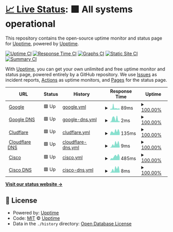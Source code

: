# [📈 Live Status](https://demo.upptime.js.org): <!--live status--> **🟩 All systems operational**

This repository contains the open-source uptime monitor and status page for [Upptime](https://upptime.js.org), powered by [Upptime](https://github.com/upptime/upptime).

[![Uptime CI](https://github.com/upptime/upptime/workflows/Uptime%20CI/badge.svg)](https://github.com/upptime/upptime/actions?query=workflow%3A%22Uptime+CI%22)
[![Response Time CI](https://github.com/upptime/upptime/workflows/Response%20Time%20CI/badge.svg)](https://github.com/upptime/upptime/actions?query=workflow%3A%22Response+Time+CI%22)
[![Graphs CI](https://github.com/upptime/upptime/workflows/Graphs%20CI/badge.svg)](https://github.com/upptime/upptime/actions?query=workflow%3A%22Graphs+CI%22)
[![Static Site CI](https://github.com/upptime/upptime/workflows/Static%20Site%20CI/badge.svg)](https://github.com/upptime/upptime/actions?query=workflow%3A%22Static+Site+CI%22)
[![Summary CI](https://github.com/upptime/upptime/workflows/Summary%20CI/badge.svg)](https://github.com/upptime/upptime/actions?query=workflow%3A%22Summary+CI%22)

With [Upptime](https://upptime.js.org), you can get your own unlimited and free uptime monitor and status page, powered entirely by a GitHub repository. We use [Issues](https://github.com/upptime/upptime/issues) as incident reports, [Actions](https://github.com/upptime/upptime/actions) as uptime monitors, and [Pages](https://demo.upptime.js.org) for the status page.

<!--start: status pages-->
<!-- This summary is generated by Upptime (https://github.com/upptime/upptime) -->
<!-- Do not edit this manually, your changes will be overwritten -->
<!-- prettier-ignore -->
| URL | Status | History | Response Time | Uptime |
| --- | ------ | ------- | ------------- | ------ |
| <img alt="" src="https://icons.duckduckgo.com/ip3/www.google.com.ico" height="13"> [Google](https://www.google.com) | 🟩 Up | [google.yml](https://github.com/victorposada/vsh-upptime/commits/HEAD/history/google.yml) | <details><summary><img alt="Response time graph" src="./graphs/google/response-time-week.png" height="20"> 89ms</summary><br><a href="https://demo.upptime.js.org/history/google"><img alt="Response time 89" src="https://img.shields.io/endpoint?url=https%3A%2F%2Fraw.githubusercontent.com%2Fvictorposada%2Fvsh-upptime%2FHEAD%2Fapi%2Fgoogle%2Fresponse-time.json"></a><br><a href="https://demo.upptime.js.org/history/google"><img alt="24-hour response time 89" src="https://img.shields.io/endpoint?url=https%3A%2F%2Fraw.githubusercontent.com%2Fvictorposada%2Fvsh-upptime%2FHEAD%2Fapi%2Fgoogle%2Fresponse-time-day.json"></a><br><a href="https://demo.upptime.js.org/history/google"><img alt="7-day response time 89" src="https://img.shields.io/endpoint?url=https%3A%2F%2Fraw.githubusercontent.com%2Fvictorposada%2Fvsh-upptime%2FHEAD%2Fapi%2Fgoogle%2Fresponse-time-week.json"></a><br><a href="https://demo.upptime.js.org/history/google"><img alt="30-day response time 89" src="https://img.shields.io/endpoint?url=https%3A%2F%2Fraw.githubusercontent.com%2Fvictorposada%2Fvsh-upptime%2FHEAD%2Fapi%2Fgoogle%2Fresponse-time-month.json"></a><br><a href="https://demo.upptime.js.org/history/google"><img alt="1-year response time 89" src="https://img.shields.io/endpoint?url=https%3A%2F%2Fraw.githubusercontent.com%2Fvictorposada%2Fvsh-upptime%2FHEAD%2Fapi%2Fgoogle%2Fresponse-time-year.json"></a></details> | <details><summary><a href="https://demo.upptime.js.org/history/google">100.00%</a></summary><a href="https://demo.upptime.js.org/history/google"><img alt="All-time uptime 100.00%" src="https://img.shields.io/endpoint?url=https%3A%2F%2Fraw.githubusercontent.com%2Fvictorposada%2Fvsh-upptime%2FHEAD%2Fapi%2Fgoogle%2Fuptime.json"></a><br><a href="https://demo.upptime.js.org/history/google"><img alt="24-hour uptime 100.00%" src="https://img.shields.io/endpoint?url=https%3A%2F%2Fraw.githubusercontent.com%2Fvictorposada%2Fvsh-upptime%2FHEAD%2Fapi%2Fgoogle%2Fuptime-day.json"></a><br><a href="https://demo.upptime.js.org/history/google"><img alt="7-day uptime 100.00%" src="https://img.shields.io/endpoint?url=https%3A%2F%2Fraw.githubusercontent.com%2Fvictorposada%2Fvsh-upptime%2FHEAD%2Fapi%2Fgoogle%2Fuptime-week.json"></a><br><a href="https://demo.upptime.js.org/history/google"><img alt="30-day uptime 100.00%" src="https://img.shields.io/endpoint?url=https%3A%2F%2Fraw.githubusercontent.com%2Fvictorposada%2Fvsh-upptime%2FHEAD%2Fapi%2Fgoogle%2Fuptime-month.json"></a><br><a href="https://demo.upptime.js.org/history/google"><img alt="1-year uptime 100.00%" src="https://img.shields.io/endpoint?url=https%3A%2F%2Fraw.githubusercontent.com%2Fvictorposada%2Fvsh-upptime%2FHEAD%2Fapi%2Fgoogle%2Fuptime-year.json"></a></details>
| <img alt="" src="https://icons.duckduckgo.com/ip3/null.ico" height="13"> [Google DNS](8.8.8.8) | 🟩 Up | [google-dns.yml](https://github.com/victorposada/vsh-upptime/commits/HEAD/history/google-dns.yml) | <details><summary><img alt="Response time graph" src="./graphs/google-dns/response-time-week.png" height="20"> 2ms</summary><br><a href="https://demo.upptime.js.org/history/google-dns"><img alt="Response time 2" src="https://img.shields.io/endpoint?url=https%3A%2F%2Fraw.githubusercontent.com%2Fvictorposada%2Fvsh-upptime%2FHEAD%2Fapi%2Fgoogle-dns%2Fresponse-time.json"></a><br><a href="https://demo.upptime.js.org/history/google-dns"><img alt="24-hour response time 2" src="https://img.shields.io/endpoint?url=https%3A%2F%2Fraw.githubusercontent.com%2Fvictorposada%2Fvsh-upptime%2FHEAD%2Fapi%2Fgoogle-dns%2Fresponse-time-day.json"></a><br><a href="https://demo.upptime.js.org/history/google-dns"><img alt="7-day response time 2" src="https://img.shields.io/endpoint?url=https%3A%2F%2Fraw.githubusercontent.com%2Fvictorposada%2Fvsh-upptime%2FHEAD%2Fapi%2Fgoogle-dns%2Fresponse-time-week.json"></a><br><a href="https://demo.upptime.js.org/history/google-dns"><img alt="30-day response time 2" src="https://img.shields.io/endpoint?url=https%3A%2F%2Fraw.githubusercontent.com%2Fvictorposada%2Fvsh-upptime%2FHEAD%2Fapi%2Fgoogle-dns%2Fresponse-time-month.json"></a><br><a href="https://demo.upptime.js.org/history/google-dns"><img alt="1-year response time 2" src="https://img.shields.io/endpoint?url=https%3A%2F%2Fraw.githubusercontent.com%2Fvictorposada%2Fvsh-upptime%2FHEAD%2Fapi%2Fgoogle-dns%2Fresponse-time-year.json"></a></details> | <details><summary><a href="https://demo.upptime.js.org/history/google-dns">100.00%</a></summary><a href="https://demo.upptime.js.org/history/google-dns"><img alt="All-time uptime 100.00%" src="https://img.shields.io/endpoint?url=https%3A%2F%2Fraw.githubusercontent.com%2Fvictorposada%2Fvsh-upptime%2FHEAD%2Fapi%2Fgoogle-dns%2Fuptime.json"></a><br><a href="https://demo.upptime.js.org/history/google-dns"><img alt="24-hour uptime 100.00%" src="https://img.shields.io/endpoint?url=https%3A%2F%2Fraw.githubusercontent.com%2Fvictorposada%2Fvsh-upptime%2FHEAD%2Fapi%2Fgoogle-dns%2Fuptime-day.json"></a><br><a href="https://demo.upptime.js.org/history/google-dns"><img alt="7-day uptime 100.00%" src="https://img.shields.io/endpoint?url=https%3A%2F%2Fraw.githubusercontent.com%2Fvictorposada%2Fvsh-upptime%2FHEAD%2Fapi%2Fgoogle-dns%2Fuptime-week.json"></a><br><a href="https://demo.upptime.js.org/history/google-dns"><img alt="30-day uptime 100.00%" src="https://img.shields.io/endpoint?url=https%3A%2F%2Fraw.githubusercontent.com%2Fvictorposada%2Fvsh-upptime%2FHEAD%2Fapi%2Fgoogle-dns%2Fuptime-month.json"></a><br><a href="https://demo.upptime.js.org/history/google-dns"><img alt="1-year uptime 100.00%" src="https://img.shields.io/endpoint?url=https%3A%2F%2Fraw.githubusercontent.com%2Fvictorposada%2Fvsh-upptime%2FHEAD%2Fapi%2Fgoogle-dns%2Fuptime-year.json"></a></details>
| <img alt="" src="https://icons.duckduckgo.com/ip3/www.cloudflare.com.ico" height="13"> [Cludflare](https://www.cloudflare.com) | 🟩 Up | [cludflare.yml](https://github.com/victorposada/vsh-upptime/commits/HEAD/history/cludflare.yml) | <details><summary><img alt="Response time graph" src="./graphs/cludflare/response-time-week.png" height="20"> 135ms</summary><br><a href="https://demo.upptime.js.org/history/cludflare"><img alt="Response time 135" src="https://img.shields.io/endpoint?url=https%3A%2F%2Fraw.githubusercontent.com%2Fvictorposada%2Fvsh-upptime%2FHEAD%2Fapi%2Fcludflare%2Fresponse-time.json"></a><br><a href="https://demo.upptime.js.org/history/cludflare"><img alt="24-hour response time 135" src="https://img.shields.io/endpoint?url=https%3A%2F%2Fraw.githubusercontent.com%2Fvictorposada%2Fvsh-upptime%2FHEAD%2Fapi%2Fcludflare%2Fresponse-time-day.json"></a><br><a href="https://demo.upptime.js.org/history/cludflare"><img alt="7-day response time 135" src="https://img.shields.io/endpoint?url=https%3A%2F%2Fraw.githubusercontent.com%2Fvictorposada%2Fvsh-upptime%2FHEAD%2Fapi%2Fcludflare%2Fresponse-time-week.json"></a><br><a href="https://demo.upptime.js.org/history/cludflare"><img alt="30-day response time 135" src="https://img.shields.io/endpoint?url=https%3A%2F%2Fraw.githubusercontent.com%2Fvictorposada%2Fvsh-upptime%2FHEAD%2Fapi%2Fcludflare%2Fresponse-time-month.json"></a><br><a href="https://demo.upptime.js.org/history/cludflare"><img alt="1-year response time 135" src="https://img.shields.io/endpoint?url=https%3A%2F%2Fraw.githubusercontent.com%2Fvictorposada%2Fvsh-upptime%2FHEAD%2Fapi%2Fcludflare%2Fresponse-time-year.json"></a></details> | <details><summary><a href="https://demo.upptime.js.org/history/cludflare">100.00%</a></summary><a href="https://demo.upptime.js.org/history/cludflare"><img alt="All-time uptime 100.00%" src="https://img.shields.io/endpoint?url=https%3A%2F%2Fraw.githubusercontent.com%2Fvictorposada%2Fvsh-upptime%2FHEAD%2Fapi%2Fcludflare%2Fuptime.json"></a><br><a href="https://demo.upptime.js.org/history/cludflare"><img alt="24-hour uptime 100.00%" src="https://img.shields.io/endpoint?url=https%3A%2F%2Fraw.githubusercontent.com%2Fvictorposada%2Fvsh-upptime%2FHEAD%2Fapi%2Fcludflare%2Fuptime-day.json"></a><br><a href="https://demo.upptime.js.org/history/cludflare"><img alt="7-day uptime 100.00%" src="https://img.shields.io/endpoint?url=https%3A%2F%2Fraw.githubusercontent.com%2Fvictorposada%2Fvsh-upptime%2FHEAD%2Fapi%2Fcludflare%2Fuptime-week.json"></a><br><a href="https://demo.upptime.js.org/history/cludflare"><img alt="30-day uptime 100.00%" src="https://img.shields.io/endpoint?url=https%3A%2F%2Fraw.githubusercontent.com%2Fvictorposada%2Fvsh-upptime%2FHEAD%2Fapi%2Fcludflare%2Fuptime-month.json"></a><br><a href="https://demo.upptime.js.org/history/cludflare"><img alt="1-year uptime 100.00%" src="https://img.shields.io/endpoint?url=https%3A%2F%2Fraw.githubusercontent.com%2Fvictorposada%2Fvsh-upptime%2FHEAD%2Fapi%2Fcludflare%2Fuptime-year.json"></a></details>
| <img alt="" src="https://icons.duckduckgo.com/ip3/null.ico" height="13"> [Cloudflare DNS](1.1.1.1) | 🟩 Up | [cloudflare-dns.yml](https://github.com/victorposada/vsh-upptime/commits/HEAD/history/cloudflare-dns.yml) | <details><summary><img alt="Response time graph" src="./graphs/cloudflare-dns/response-time-week.png" height="20"> 9ms</summary><br><a href="https://demo.upptime.js.org/history/cloudflare-dns"><img alt="Response time 9" src="https://img.shields.io/endpoint?url=https%3A%2F%2Fraw.githubusercontent.com%2Fvictorposada%2Fvsh-upptime%2FHEAD%2Fapi%2Fcloudflare-dns%2Fresponse-time.json"></a><br><a href="https://demo.upptime.js.org/history/cloudflare-dns"><img alt="24-hour response time 9" src="https://img.shields.io/endpoint?url=https%3A%2F%2Fraw.githubusercontent.com%2Fvictorposada%2Fvsh-upptime%2FHEAD%2Fapi%2Fcloudflare-dns%2Fresponse-time-day.json"></a><br><a href="https://demo.upptime.js.org/history/cloudflare-dns"><img alt="7-day response time 9" src="https://img.shields.io/endpoint?url=https%3A%2F%2Fraw.githubusercontent.com%2Fvictorposada%2Fvsh-upptime%2FHEAD%2Fapi%2Fcloudflare-dns%2Fresponse-time-week.json"></a><br><a href="https://demo.upptime.js.org/history/cloudflare-dns"><img alt="30-day response time 9" src="https://img.shields.io/endpoint?url=https%3A%2F%2Fraw.githubusercontent.com%2Fvictorposada%2Fvsh-upptime%2FHEAD%2Fapi%2Fcloudflare-dns%2Fresponse-time-month.json"></a><br><a href="https://demo.upptime.js.org/history/cloudflare-dns"><img alt="1-year response time 9" src="https://img.shields.io/endpoint?url=https%3A%2F%2Fraw.githubusercontent.com%2Fvictorposada%2Fvsh-upptime%2FHEAD%2Fapi%2Fcloudflare-dns%2Fresponse-time-year.json"></a></details> | <details><summary><a href="https://demo.upptime.js.org/history/cloudflare-dns">100.00%</a></summary><a href="https://demo.upptime.js.org/history/cloudflare-dns"><img alt="All-time uptime 100.00%" src="https://img.shields.io/endpoint?url=https%3A%2F%2Fraw.githubusercontent.com%2Fvictorposada%2Fvsh-upptime%2FHEAD%2Fapi%2Fcloudflare-dns%2Fuptime.json"></a><br><a href="https://demo.upptime.js.org/history/cloudflare-dns"><img alt="24-hour uptime 100.00%" src="https://img.shields.io/endpoint?url=https%3A%2F%2Fraw.githubusercontent.com%2Fvictorposada%2Fvsh-upptime%2FHEAD%2Fapi%2Fcloudflare-dns%2Fuptime-day.json"></a><br><a href="https://demo.upptime.js.org/history/cloudflare-dns"><img alt="7-day uptime 100.00%" src="https://img.shields.io/endpoint?url=https%3A%2F%2Fraw.githubusercontent.com%2Fvictorposada%2Fvsh-upptime%2FHEAD%2Fapi%2Fcloudflare-dns%2Fuptime-week.json"></a><br><a href="https://demo.upptime.js.org/history/cloudflare-dns"><img alt="30-day uptime 100.00%" src="https://img.shields.io/endpoint?url=https%3A%2F%2Fraw.githubusercontent.com%2Fvictorposada%2Fvsh-upptime%2FHEAD%2Fapi%2Fcloudflare-dns%2Fuptime-month.json"></a><br><a href="https://demo.upptime.js.org/history/cloudflare-dns"><img alt="1-year uptime 100.00%" src="https://img.shields.io/endpoint?url=https%3A%2F%2Fraw.githubusercontent.com%2Fvictorposada%2Fvsh-upptime%2FHEAD%2Fapi%2Fcloudflare-dns%2Fuptime-year.json"></a></details>
| <img alt="" src="https://icons.duckduckgo.com/ip3/www.cisco.com.ico" height="13"> [Cisco](https://www.cisco.com) | 🟩 Up | [cisco.yml](https://github.com/victorposada/vsh-upptime/commits/HEAD/history/cisco.yml) | <details><summary><img alt="Response time graph" src="./graphs/cisco/response-time-week.png" height="20"> 485ms</summary><br><a href="https://demo.upptime.js.org/history/cisco"><img alt="Response time 485" src="https://img.shields.io/endpoint?url=https%3A%2F%2Fraw.githubusercontent.com%2Fvictorposada%2Fvsh-upptime%2FHEAD%2Fapi%2Fcisco%2Fresponse-time.json"></a><br><a href="https://demo.upptime.js.org/history/cisco"><img alt="24-hour response time 485" src="https://img.shields.io/endpoint?url=https%3A%2F%2Fraw.githubusercontent.com%2Fvictorposada%2Fvsh-upptime%2FHEAD%2Fapi%2Fcisco%2Fresponse-time-day.json"></a><br><a href="https://demo.upptime.js.org/history/cisco"><img alt="7-day response time 485" src="https://img.shields.io/endpoint?url=https%3A%2F%2Fraw.githubusercontent.com%2Fvictorposada%2Fvsh-upptime%2FHEAD%2Fapi%2Fcisco%2Fresponse-time-week.json"></a><br><a href="https://demo.upptime.js.org/history/cisco"><img alt="30-day response time 485" src="https://img.shields.io/endpoint?url=https%3A%2F%2Fraw.githubusercontent.com%2Fvictorposada%2Fvsh-upptime%2FHEAD%2Fapi%2Fcisco%2Fresponse-time-month.json"></a><br><a href="https://demo.upptime.js.org/history/cisco"><img alt="1-year response time 485" src="https://img.shields.io/endpoint?url=https%3A%2F%2Fraw.githubusercontent.com%2Fvictorposada%2Fvsh-upptime%2FHEAD%2Fapi%2Fcisco%2Fresponse-time-year.json"></a></details> | <details><summary><a href="https://demo.upptime.js.org/history/cisco">100.00%</a></summary><a href="https://demo.upptime.js.org/history/cisco"><img alt="All-time uptime 100.00%" src="https://img.shields.io/endpoint?url=https%3A%2F%2Fraw.githubusercontent.com%2Fvictorposada%2Fvsh-upptime%2FHEAD%2Fapi%2Fcisco%2Fuptime.json"></a><br><a href="https://demo.upptime.js.org/history/cisco"><img alt="24-hour uptime 100.00%" src="https://img.shields.io/endpoint?url=https%3A%2F%2Fraw.githubusercontent.com%2Fvictorposada%2Fvsh-upptime%2FHEAD%2Fapi%2Fcisco%2Fuptime-day.json"></a><br><a href="https://demo.upptime.js.org/history/cisco"><img alt="7-day uptime 100.00%" src="https://img.shields.io/endpoint?url=https%3A%2F%2Fraw.githubusercontent.com%2Fvictorposada%2Fvsh-upptime%2FHEAD%2Fapi%2Fcisco%2Fuptime-week.json"></a><br><a href="https://demo.upptime.js.org/history/cisco"><img alt="30-day uptime 100.00%" src="https://img.shields.io/endpoint?url=https%3A%2F%2Fraw.githubusercontent.com%2Fvictorposada%2Fvsh-upptime%2FHEAD%2Fapi%2Fcisco%2Fuptime-month.json"></a><br><a href="https://demo.upptime.js.org/history/cisco"><img alt="1-year uptime 100.00%" src="https://img.shields.io/endpoint?url=https%3A%2F%2Fraw.githubusercontent.com%2Fvictorposada%2Fvsh-upptime%2FHEAD%2Fapi%2Fcisco%2Fuptime-year.json"></a></details>
| <img alt="" src="https://icons.duckduckgo.com/ip3/null.ico" height="13"> [Cisco DNS](208.67.222.222) | 🟩 Up | [cisco-dns.yml](https://github.com/victorposada/vsh-upptime/commits/HEAD/history/cisco-dns.yml) | <details><summary><img alt="Response time graph" src="./graphs/cisco-dns/response-time-week.png" height="20"> 8ms</summary><br><a href="https://demo.upptime.js.org/history/cisco-dns"><img alt="Response time 8" src="https://img.shields.io/endpoint?url=https%3A%2F%2Fraw.githubusercontent.com%2Fvictorposada%2Fvsh-upptime%2FHEAD%2Fapi%2Fcisco-dns%2Fresponse-time.json"></a><br><a href="https://demo.upptime.js.org/history/cisco-dns"><img alt="24-hour response time 8" src="https://img.shields.io/endpoint?url=https%3A%2F%2Fraw.githubusercontent.com%2Fvictorposada%2Fvsh-upptime%2FHEAD%2Fapi%2Fcisco-dns%2Fresponse-time-day.json"></a><br><a href="https://demo.upptime.js.org/history/cisco-dns"><img alt="7-day response time 8" src="https://img.shields.io/endpoint?url=https%3A%2F%2Fraw.githubusercontent.com%2Fvictorposada%2Fvsh-upptime%2FHEAD%2Fapi%2Fcisco-dns%2Fresponse-time-week.json"></a><br><a href="https://demo.upptime.js.org/history/cisco-dns"><img alt="30-day response time 8" src="https://img.shields.io/endpoint?url=https%3A%2F%2Fraw.githubusercontent.com%2Fvictorposada%2Fvsh-upptime%2FHEAD%2Fapi%2Fcisco-dns%2Fresponse-time-month.json"></a><br><a href="https://demo.upptime.js.org/history/cisco-dns"><img alt="1-year response time 8" src="https://img.shields.io/endpoint?url=https%3A%2F%2Fraw.githubusercontent.com%2Fvictorposada%2Fvsh-upptime%2FHEAD%2Fapi%2Fcisco-dns%2Fresponse-time-year.json"></a></details> | <details><summary><a href="https://demo.upptime.js.org/history/cisco-dns">100.00%</a></summary><a href="https://demo.upptime.js.org/history/cisco-dns"><img alt="All-time uptime 100.00%" src="https://img.shields.io/endpoint?url=https%3A%2F%2Fraw.githubusercontent.com%2Fvictorposada%2Fvsh-upptime%2FHEAD%2Fapi%2Fcisco-dns%2Fuptime.json"></a><br><a href="https://demo.upptime.js.org/history/cisco-dns"><img alt="24-hour uptime 100.00%" src="https://img.shields.io/endpoint?url=https%3A%2F%2Fraw.githubusercontent.com%2Fvictorposada%2Fvsh-upptime%2FHEAD%2Fapi%2Fcisco-dns%2Fuptime-day.json"></a><br><a href="https://demo.upptime.js.org/history/cisco-dns"><img alt="7-day uptime 100.00%" src="https://img.shields.io/endpoint?url=https%3A%2F%2Fraw.githubusercontent.com%2Fvictorposada%2Fvsh-upptime%2FHEAD%2Fapi%2Fcisco-dns%2Fuptime-week.json"></a><br><a href="https://demo.upptime.js.org/history/cisco-dns"><img alt="30-day uptime 100.00%" src="https://img.shields.io/endpoint?url=https%3A%2F%2Fraw.githubusercontent.com%2Fvictorposada%2Fvsh-upptime%2FHEAD%2Fapi%2Fcisco-dns%2Fuptime-month.json"></a><br><a href="https://demo.upptime.js.org/history/cisco-dns"><img alt="1-year uptime 100.00%" src="https://img.shields.io/endpoint?url=https%3A%2F%2Fraw.githubusercontent.com%2Fvictorposada%2Fvsh-upptime%2FHEAD%2Fapi%2Fcisco-dns%2Fuptime-year.json"></a></details>

<!--end: status pages-->

[**Visit our status website →**](https://demo.upptime.js.org)

## 📄 License

- Powered by: [Upptime](https://github.com/upptime/upptime)
- Code: [MIT](./LICENSE) © [Upptime](https://upptime.js.org)
- Data in the `./history` directory: [Open Database License](https://opendatacommons.org/licenses/odbl/1-0/)
